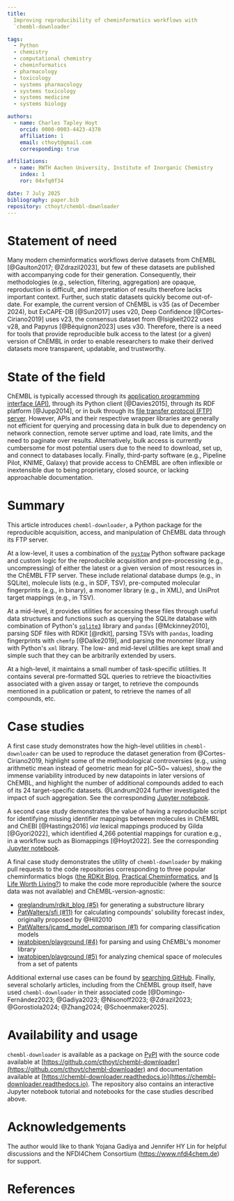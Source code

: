 ```yaml
---
title:
  Improving reproducibility of cheminformatics workflows with
  `chembl-downloader`

tags:
  - Python
  - chemistry
  - computational chemistry
  - cheminformatics
  - pharmacology
  - toxicology
  - systems pharmacology
  - systems toxicology
  - systems medicine
  - systems biology

authors:
  - name: Charles Tapley Hoyt
    orcid: 0000-0003-4423-4370
    affiliation: 1
    email: cthoyt@gmail.com
    corresponding: true

affiliations:
  - name: RWTH Aachen University, Institute of Inorganic Chemistry
    index: 1
    ror: 04xfq0f34

date: 7 July 2025
bibliography: paper.bib
repository: cthoyt/chembl-downloader
---
```


# Statement of need

Many modern cheminformatics workflows derive datasets from ChEMBL [@Gaulton2017;
@Zdrazil2023], but few of these datasets are published with accompanying code
for their generation. Consequently, their methodologies (e.g., selection,
filtering, aggregation) are opaque, reproduction is difficult, and
interpretation of results therefore lacks important context. Further, such
static datasets quickly become out-of-date. For example, the current version of
ChEMBL is v35 (as of December 2024), but ExCAPE-DB [@Sun2017] uses v20, Deep
Confidence [@Cortes-Ciriano2019] uses v23, the consensus dataset from
@Isigkeit2022 uses v28, and Papyrus [@Béquignon2023] uses v30. Therefore, there
is a need for tools that provide reproducible bulk access to the latest (or a
given) version of ChEMBL in order to enable researchers to make their derived
datasets more transparent, updatable, and trustworthy.

# State of the field

ChEMBL is typically accessed through its
[application programming interface (API)](https://www.ebi.ac.uk/chembl/api/data/docs),
through its Python client [@Davies2015], through its RDF platform [@Jupp2014],
or in bulk through its
[file transfer protocol (FTP) server](https://ftp.ebi.ac.uk/pub/databases/chembl/ChEMBLdb/releases).
However, APIs and their respective wrapper libraries are generally not efficient
for querying and processing data in bulk due to dependency on network
connection, remote server uptime and load, rate limits, and the need to paginate
over results. Alternatively, bulk access is currently cumbersome for most
potential users due to the need to download, set up, and connect to databases
locally. Finally, third-party software (e.g., Pipeline Pilot, KNIME, Galaxy)
that provide access to ChEMBL are often inflexible or inextensible due to being
proprietary, closed source, or lacking approachable documentation.

# Summary

This article introduces `chembl-downloader`, a Python package for the
reproducible acquisition, access, and manipulation of ChEMBL data through its
FTP server.

At a low-level, it uses a combination of the
[`pystow`](https://github.com/cthoyt/pystow) Python software package and custom
logic for the reproducible acquisition and pre-processing (e.g., uncompressing)
of either the latest or a given version of most resources in the ChEMBL FTP
server. These include relational database dumps (e.g., in SQLite), molecule
lists (e.g., in SDF, TSV), pre-computed molecular fingerprints (e.g., in
binary), a monomer library (e.g., in XML), and UniProt target mappings (e.g., in
TSV).

At a mid-level, it provides utilities for accessing these files through useful
data structures and functions such as querying the SQLite database with
combination of Python's
[`sqlite3`](https://docs.python.org/3/library/sqlite3.html) library and `pandas`
[@Mckinney2010], parsing SDF files with RDKit [@rdkit], parsing TSVs with
`pandas`, loading fingerprints with `chemfp` [@Dalke2019], and parsing the
monomer library with Python's `xml` library. The low- and mid-level utilities
are kept small and simple such that they can be arbitrarily extended by users.

At a high-level, it maintains a small number of task-specific utilities. It
contains several pre-formatted SQL queries to retrieve the bioactivities
associated with a given assay or target, to retrieve the compounds mentioned in
a publication or patent, to retrieve the names of all compounds, etc.

# Case studies

A first case study demonstrates how the high-level utilities in
`chembl-downloader` can be used to reproduce the dataset generation from
@Cortes-Ciriano2019, highlight some of the methodological controversies (e.g.,
using arithmetic mean instead of geometric mean for pIC~50~ values), show the
immense variability introduced by new datapoints in later versions of ChEMBL,
and highlight the number of additional compounds added to each of its 24
target-specific datasets. @Landrum2024 further investigated the impact of such
aggregation. See the corresponding
[Jupyter notebook](https://github.com/cthoyt/chembl-downloader/blob/v0.5.2/notebooks/cortes-ciriano-refresh.ipynb).

A second case study demonstrates the value of having a reproducible script for
identifying missing identifier mappings between molecules in ChEMBL and ChEBI
[@Hastings2016] _via_ lexical mappings produced by Gilda [@Gyori2022], which
identified 4,266 potential mappings for curation e.g., in a workflow such as
Biomappings [@Hoyt2022]. See the corresponding
[Jupyter notebook](https://github.com/cthoyt/chembl-downloader/blob/v0.5.2/notebooks/chebi-mappings.ipynb).

A final case study demonstrates the utility of `chembl-downloader` by making
pull requests to the code repositories corresponding to three popular
cheminformatics blogs
([the RDKit Blog](https://greglandrum.github.io/rdkit-blog/),
[Practical Cheminformatics](https://practicalcheminformatics.blogspot.com), and
[Is Life Worth Living?](https://iwatobipen.wordpress.com/)) to make the code
more reproducible (where the source data was not available) and
ChEMBL-version-agnostic:

- [greglandrum/rdkit_blog (#5)](https://github.com/greglandrum/rdkit_blog/pull/5)
  for generating a substructure library
- [PatWalters/sfi (#11)](https://github.com/PatWalters/sfi/pull/11) for
  calculating compounds' solubility forecast index, originally proposed by
  @Hill2010
- [PatWalters/jcamd_model_comparison (#1)](https://github.com/PatWalters/jcamd_model_comparison/pull/1)
  for comparing classification models
- [iwatobipen/playground (#4)](https://github.com/iwatobipen/playground/pull/4)
  for parsing and using ChEMBL's monomer library
- [iwatobipen/playground (#5)](https://github.com/iwatobipen/playground/pull/5)
  for analyzing chemical space of molecules from a set of patents

Additional external use cases can be found by
[searching GitHub](https://github.com/search?q=%22import%20chembl_downloader%22%20OR%20%22from%20chembl_downloader%20import%22%20language%3APython%20NOT%20is%3Afork%20-owner%3Acthoyt&type=code).
Finally, several scholarly articles, including from the ChEMBL group itself,
have used `chembl-downloader` in their associated code [@Domingo-Fernández2023;
@Gadiya2023; @Nisonoff2023; @Zdrazil2023; @Gorostiola2024; @Zhang2024;
@Schoenmaker2025].

# Availability and usage

`chembl-downloader` is available as a package on
[PyPI](https://pypi.org/project/chembl-downloader) with the source code
available at
[https://github.com/cthoyt/chembl-downloader](https://github.com/cthoyt/chembl-downloader)
and documentation available at
[https://chembl-downloader.readthedocs.io](https://chembl-downloader.readthedocs.io).
The repository also contains an interactive Jupyter notebook tutorial and
notebooks for the case studies described above.

# Acknowledgements

The author would like to thank Yojana Gadiya and Jennifer HY Lin for helpful
discussions and the NFDI4Chem Consortium (https://www.nfdi4chem.de) for support.

# References
